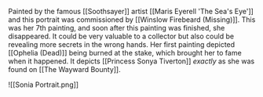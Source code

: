 Painted by the famous [[Soothsayer]] artist [[Maris Eyerell 'The Sea's Eye']] and this portrait was commissioned by [[Winslow Firebeard (Missing)]]. This was her 7th painting, and soon after this painting was finished, she disappeared. It could be very valuable to a collector but also could be revealing more secrets in the wrong hands. Her first painting depicted [[Ophelia (Dead)]] being burned at the stake, which brought her to fame when it happened. It depicts [[Princess Sonya Tiverton]] *exactly* as she was found on [[The Wayward Bounty]].



![[Sonia Portrait.png]]


